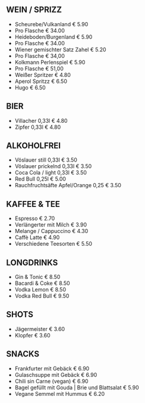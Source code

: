 ## WEIN / SPRIZZ
- Scheurebe/Vulkanland € 5.90
- Pro Flasche € 34.00
- Heideboden/Burgenland € 5.90 
- Pro Flasche € 34.00
- Wiener gemischter Satz Zahel € 5.20
- Pro Flasche € 34,00
- Kolkmann Perlenspiel € 5.90
- Pro Flasche € 51,00
- Weißer Spritzer € 4.80
- Aperol Spritzz € 6.50
- Hugo € 6.50
## BIER
- Villacher 0,33l € 4.80
- Zipfer 0,33l € 4.80
## ALKOHOLFREI
- Vöslauer still 0,33l € 3.50
- Vöslauer prickelnd 0,33l € 3.50
- Coca Cola / light 0,33l € 3.50
- Red Bull 0,25l € 5.00
- Rauchfruchtsäfte Apfel/Orange 0,25 € 3.50
## KAFFEE & TEE 
- Espresso € 2.70
- Verlängerter mit Milch € 3.90
- Melange / Cappuccino € 4.30
- Caffè Latte € 4.90
- Verschiedene Teesorten € 5.50

## LONGDRINKS
- Gin & Tonic € 8.50
- Bacardi & Coke € 8.50
- Vodka Lemon € 8.50
- Vodka Red Bull € 9.50
## SHOTS
- Jägermeister € 3.60
- Klopfer € 3.60
## SNACKS
- Frankfurter mit Gebäck € 6.90
- Gulaschsuppe mit Gebäck € 6.90
- Chili sin Carne (vegan) € 6.90
- Bagel gefüllt mit Gouda | Brie und Blattsalat € 5.90
- Vegane Semmel mit Hummus € 6.20
